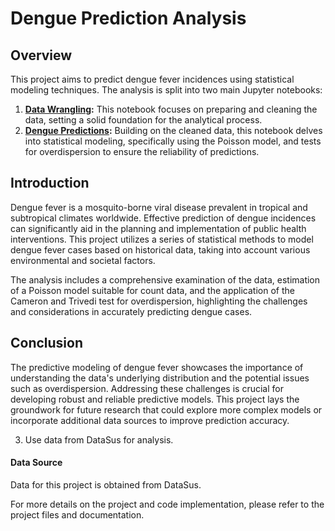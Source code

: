 # Dengue Prediction Analysis

## Overview
This project aims to predict dengue fever incidences using statistical modeling techniques. The analysis is split into two main Jupyter notebooks:

1. **[Data Wrangling](`dengue_data_wrangling.ipynb`):** This notebook focuses on preparing and cleaning the data, setting a solid foundation for the analytical process.
2. **[Dengue Predictions](`dengue_predictions.ipynb`):** Building on the cleaned data, this notebook delves into statistical modeling, specifically using the Poisson model, and tests for overdispersion to ensure the reliability of predictions.

## Introduction
Dengue fever is a mosquito-borne viral disease prevalent in tropical and subtropical climates worldwide. Effective prediction of dengue incidences can significantly aid in the planning and implementation of public health interventions. This project utilizes a series of statistical methods to model dengue fever cases based on historical data, taking into account various environmental and societal factors.

The analysis includes a comprehensive examination of the data, estimation of a Poisson model suitable for count data, and the application of the Cameron and Trivedi test for overdispersion, highlighting the challenges and considerations in accurately predicting dengue cases.

## Conclusion
The predictive modeling of dengue fever showcases the importance of understanding the data's underlying distribution and the potential issues such as overdispersion. Addressing these challenges is crucial for developing robust and reliable predictive models. This project lays the groundwork for future research that could explore more complex models or incorporate additional data sources to improve prediction accuracy.


3. Use data from DataSus for analysis.

#### Data Source
Data for this project is obtained from DataSus.

For more details on the project and code implementation, please refer to the project files and documentation.
